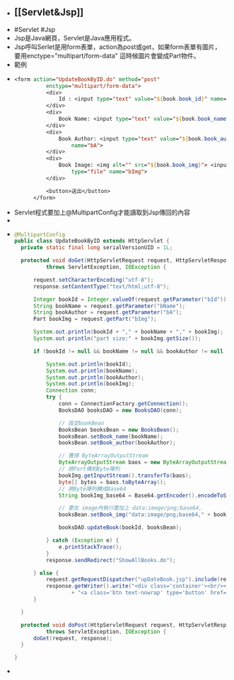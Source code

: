 - ## [[Servlet&Jsp]]
- #Servlet #Jsp
- Jsp是Java網頁，Servlet是Java應用程式。
- Jsp呼叫Serlet是用form表單，action為post或get，如果form表單有圖片，要用enctype="multipart/form-data" 這時候圖片會變成Part物件。
- 範例
- ```Jsp
  <form action="UpdateBookByID.do" method="post"
  			enctype="multipart/form-data">
  			<div>
  				Id : <input type="text" value="${book.book_id}" name="bId">
  			</div>
  			<div>
  				Book Name: <input type="text" value="${book.book_name}" name="bName">
  			</div>
  			<div>
  				Book Author: <input type="text" value="${book.book_author}"
  					name="bA">
  			</div>
  			<div>
  				Book Image: <img alt="" src="${book.book_img}"> <input
  					type="file" name="bImg">
  			</div>
  
  			<button>送出</button>
  		</form>
  ```
- Servlet程式要加上@MultipartConfig才能讀取到Jsp傳回的內容
-
- ```java
  @MultipartConfig
  public class UpdateBookByID extends HttpServlet {
  	private static final long serialVersionUID = 1L;
  
  	protected void doGet(HttpServletRequest request, HttpServletResponse response)
  			throws ServletException, IOException {
  
  		request.setCharacterEncoding("utf-8");
  		response.setContentType("text/html;utf-8");
  
  		Integer bookId = Integer.valueOf(request.getParameter("bId"));
  		String bookName = request.getParameter("bName");
  		String bookAuthor = request.getParameter("bA");
  		Part bookImg = request.getPart("bImg");
  
  		System.out.println(bookId + "," + bookName + "," + bookImg);
  		System.out.println("part size:" + bookImg.getSize());
  
  		if (bookId != null && bookName != null && bookAuthor != null && bookImg.getSize() != 0) {
  
  			System.out.println(bookId);
  			System.out.println(bookName);
  			System.out.println(bookAuthor);
  			System.out.println(bookImg);
  			Connection conn;
  			try {
  				conn = ConnectionFactory.getConnection();
  				BooksDAO booksDAO = new BooksDAO(conn);
  
  				// 設定bookBean
  				BooksBean booksBean = new BooksBean();
  				booksBean.setBook_name(bookName);
  				booksBean.setBook_author(bookAuthor);
  
  				// 獲得 ByteArrayOutputStream
  				ByteArrayOutputStream baos = new ByteArrayOutputStream();
  				// 將Part傳到Byte陣列
  				bookImg.getInputStream().transferTo(baos);
  				byte[] bytes = baos.toByteArray();
  				// 將Byte陣列轉成Base64
  				String bookImg_base64 = Base64.getEncoder().encodeToString(bytes);
  
  				// 要在 image內執行要加上 data:image/png;base64,
  				booksBean.setBook_img("data:image/png;base64," + bookImg_base64);
  
  				booksDAO.updateBook(bookId, booksBean);
  
  			} catch (Exception e) {
  				e.printStackTrace();
  			}
  			response.sendRedirect("ShowAllBooks.do");
  
  		} else {
  			request.getRequestDispatcher("upDateBook.jsp").include(request, response);
  			response.getWriter().write("<div class='container'><br/><p>請再次輸入</p><br/>"
  					+ "<a class='btn text-nowrap' type='button' href='ShowAllBooks.do'>首頁 </a> </div>");
  		}
  
  	}
  
  	protected void doPost(HttpServletRequest request, HttpServletResponse response)
  			throws ServletException, IOException {
  		doGet(request, response);
  	}
  
  }
  ```
-